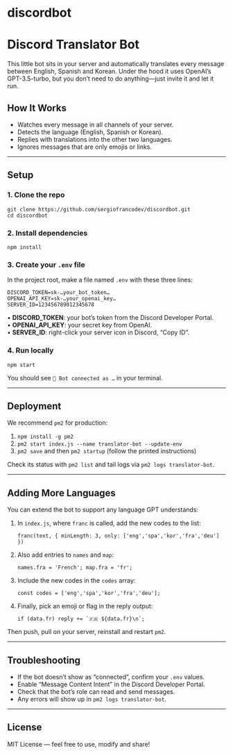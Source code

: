 # discordbot
<body>

  <h1>Discord Translator Bot</h1>
  <p>
    This little bot sits in your server and automatically translates every message between
    English, Spanish and Korean. Under the hood it uses OpenAI’s GPT-3.5-turbo, but you
    don’t need to do anything—just invite it and let it run.
  </p>

  <h2>How It Works</h2>
  <ul>
    <li>Watches every message in all channels of your server.</li>
    <li>Detects the language (English, Spanish or Korean).</li>
    <li>Replies with translations into the other two languages.</li>
    <li>Ignores messages that are only emojis or links.</li>
  </ul>

  <hr>

  <h2>Setup</h2>
  <h3>1. Clone the repo</h3>
  <pre><code>git clone https://github.com/sergiofrancodev/discordbot.git
cd discordbot</code></pre>

  <h3>2. Install dependencies</h3>
  <pre><code>npm install</code></pre>

  <h3>3. Create your <code>.env</code> file</h3>
  <p>In the project root, make a file named <code>.env</code> with these three lines:</p>
  <pre><code>DISCORD_TOKEN=sk-…your_bot_token…
OPENAI_API_KEY=sk-…your_openai_key…
SERVER_ID=123456789012345678</code></pre>
  <p>• <strong>DISCORD_TOKEN</strong>: your bot’s token from the Discord Developer Portal.<br>
     • <strong>OPENAI_API_KEY</strong>: your secret key from OpenAI.<br>
     • <strong>SERVER_ID</strong>: right-click your server icon in Discord, “Copy ID”.</p>

  <h3>4. Run locally</h3>
  <pre><code>npm start</code></pre>
  <p>You should see <code>🤖 Bot connected as …</code> in your terminal.</p>

  <hr>

  <h2>Deployment</h2>
  <p>We recommend <code>pm2</code> for production:</p>
  <ol>
    <li><code>npm install -g pm2</code></li>
    <li><code>pm2 start index.js --name translator-bot --update-env</code></li>
    <li><code>pm2 save</code> and then <code>pm2 startup</code> (follow the printed instructions)</li>
  </ol>
  <p>Check its status with <code>pm2 list</code> and tail logs via <code>pm2 logs translator-bot</code>.</p>

  <hr>

  <h2>Adding More Languages</h2>
  <p>You can extend the bot to support any language GPT understands:</p>
  <ol>
    <li>In <code>index.js</code>, where <code>franc</code> is called, add the new codes to the list:
      <pre><code>franc(text, { minLength: 3, only: ['eng','spa','kor','fra','deu'] })</code></pre>
    </li>
    <li>Also add entries to <code>names</code> and <code>map</code>:
      <pre><code>names.fra = 'French'; map.fra = 'fr';</code></pre>
    </li>
    <li>Include the new codes in the <code>codes</code> array:
      <pre><code>const codes = ['eng','spa','kor','fra','deu'];</code></pre>
    </li>
    <li>Finally, pick an emoji or flag in the reply output:
      <pre><code>if (data.fr) reply += `🇫🇷 ${data.fr}\n`;</code></pre>
    </li>
  </ol>
  <p>Then push, pull on your server, reinstall and restart <code>pm2</code>.</p>

  <hr>

  <h2>Troubleshooting</h2>
  <ul>
    <li>If the bot doesn’t show as “connected”, confirm your <code>.env</code> values.</li>
    <li>Enable “Message Content Intent” in the Discord Developer Portal.</li>
    <li>Check that the bot’s role can read and send messages.</li>
    <li>Any errors will show up in <code>pm2 logs translator-bot</code>.</li>
  </ul>

  <hr>

  <h2>License</h2>
  <p>MIT License — feel free to use, modify and share!</p>

</body>
